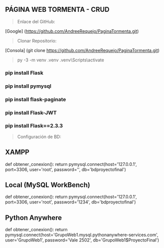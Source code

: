 ## PÁGINA WEB TORMENTA - CRUD

> Enlace del GitHub:

[Google] (https://github.com/AndreeRequejo/PaginaTormenta.git)

> Clonar Repositorio:

[Consola] (git clone https://github.com/AndreeRequejo/PaginaTormenta.git)

> py -3 -m venv .venv
> .venv\Scripts\activate

### pip install Flask
### pip install pymysql
### pip install flask-paginate
### pip install Flask-JWT
### pip install Flask==2.3.3

> Configuración de BD:
## XAMPP

def obtener_conexion():
    return pymysql.connect(host='127.0.0.1',
                                port=3306,
                                user='root',
                                password='',
                                db='bdproyectofinal')

## Local (MySQL WorkBench)

def obtener_conexion():
    return pymysql.connect(host='127.0.0.1',
                                port=3306,
                                user='root',
                                password='1234',
                                db='bdproyectofinal')
        
## Python Anywhere

def obtener_conexion():
    return pymysql.connect(host='GrupoWeb1.mysql.pythonanywhere-services.com',
                                user='GrupoWeb1',
                                password='Vale 2502',
                                db='GrupoWeb1$ProyectoFinal')